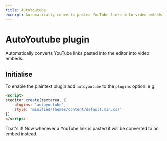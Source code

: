 ```yaml
---
title: AutoYoutube
excerpt: Automatically converts pasted YouTube links into video embeds.
---
```


# AutoYoutube plugin <a id="autoyoutube"></a>

Automatically converts YouTube links pasted into the editor into video embeds.

## Initialise <a id="initialise"></a>

To enable the plaintext plugin add `autoyoutube` to the `plugins` option. e.g.

```html
<script>
sceditor.create(textarea, {
	plugins: 'autoyoutube',
    style: 'minified/themes/content/default.min.css'
});
</script>
```

That's it! Now whenever a YouTube link is pasted it will be converted to an
embed instead.
